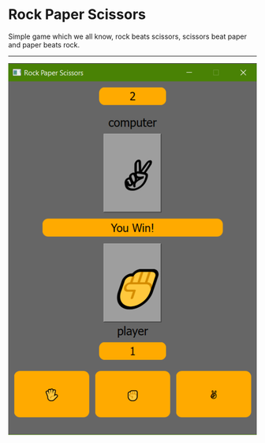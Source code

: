 # Rock Paper Scissors

Simple game which we all know, rock beats scissors, scissors beat paper and paper beats rock.

---
![image](pic\screen.png)